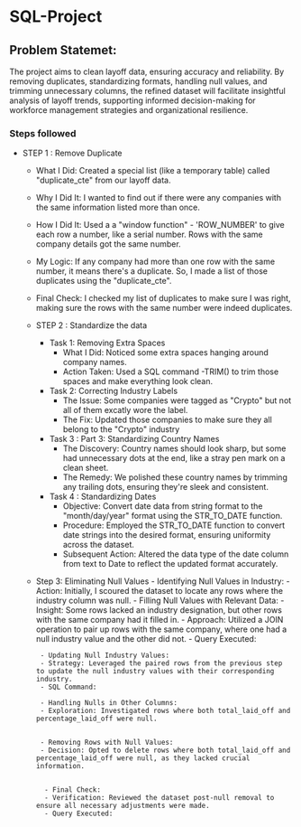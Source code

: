 # SQL-Project
## Problem Statemet: 
The project aims to clean layoff data, ensuring accuracy and reliability. By removing duplicates, standardizing formats, handling null values, and trimming unnecessary columns, the refined dataset will facilitate insightful analysis of layoff trends, supporting informed decision-making for workforce management strategies and organizational resilience.

### Steps followed 
- STEP 1 : Remove Duplicate
   - What I Did: Created a special list (like a temporary table) called "duplicate_cte" from our layoff data.
   - Why I Did It: I wanted to find out if there were any companies with the same information listed more than once.
   - How I Did It: Used a a "window function" - 'ROW_NUMBER' to give each row a number, like a serial number. Rows with the same company details got the same number.
   - My Logic: If any company had more than one row with the same number, it means there's a duplicate. So, I made a list of those duplicates using the "duplicate_cte".
   - Final Check: I checked my list of duplicates to make sure I was right, making sure the rows with the same number were indeed duplicates.
 
   
  - STEP 2 : Standardize the data
     - Task 1: Removing Extra Spaces
        - What I Did: Noticed some extra spaces hanging around company names.
        - Action Taken: Used a  SQL command -TRIM() to trim those spaces and make everything look clean.
     - Task 2: Correcting Industry Labels
         - The Issue: Some companies were tagged as "Crypto" but not all of them excatly wore the label.
         - The Fix: Updated those companies to make sure they all  belong to the "Crypto" industry
     - Task 3 : Part 3: Standardizing Country Names
         - The Discovery: Country names should look sharp, but some had unnecessary dots at the end, like a stray pen mark on a clean sheet.
         - The Remedy: We polished these country names by trimming any trailing dots, ensuring they're sleek and consistent.
     - Task 4 : Standardizing Dates
         - Objective: Convert date data from string format to the "month/day/year" format using the STR_TO_DATE function.
         - Procedure: Employed the STR_TO_DATE function to convert date strings into the desired format, ensuring uniformity across the dataset.
         - Subsequent Action: Altered the data type of the date column from text to Date to reflect the updated format accurately.
   - Step 3: Eliminating Null Values
         - Identifying Null Values in Industry:
         - Action: Initially, I scoured the dataset to locate any rows where the industry column was null.
         - Filling Null Values with Relevant Data:
          - Insight: Some rows lacked an industry designation, but other rows with the same company had it filled in.
          - Approach: Utilized a JOIN operation to pair up rows with the same company, where one had a null industry value and the other did not.
          - Query Executed:
           
          - Updating Null Industry Values:
          - Strategy: Leveraged the paired rows from the previous step to update the null industry values with their corresponding industry.
          - SQL Command:
     
          - Handling Nulls in Other Columns:
          - Exploration: Investigated rows where both total_laid_off and percentage_laid_off were null.
          
         
          - Removing Rows with Null Values:
          - Decision: Opted to delete rows where both total_laid_off and percentage_laid_off were null, as they lacked crucial information.
            
     
           - Final Check:
           - Verification: Reviewed the dataset post-null removal to ensure all necessary adjustments were made.
           - Query Executed:
          






        
    



 

